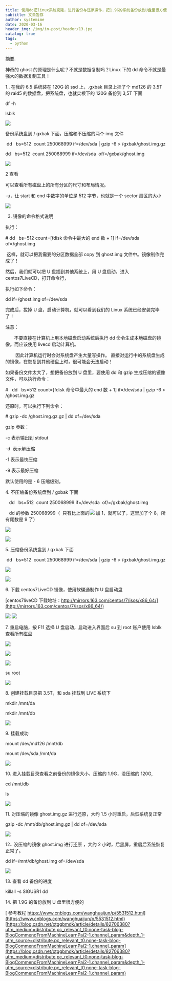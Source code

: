 ```yaml
---
title: 使用dd把linux系统克隆，进行备份与还原操作，把1.9G的系统备份放到U盘里很方便的_xtggbmdk的博客-CSDN博客_dd 备份
subtitle: 文章暂存
author: systemime
date: 2020-03-16
header_img: /img/in-post/header/13.jpg
catalog: true
tags:
  - python
---
```

摘要.

<!-- more -->
神奇的 ghost 的原理是什么呢？不就是数据复制吗？Linux 下的 dd 命令不就是最强大的数据复制工具！

1.. 在我的 6.5 系统装在 120G 的 ssd 上，.gxbak 目录上挂了个 md126 的 3.5T 的 raid5 的数据盘，把系统盘，也就实根下的 120G 备份到 3,5T 下面

df -h

lsblk

![](https://img-blog.csdn.net/20180914185428552?watermark/2/text/aHR0cHM6Ly9ibG9nLmNzZG4ubmV0L3h0Z2dibWRr/font/5a6L5L2T/fontsize/400/fill/I0JBQkFCMA==/dissolve/70)

备份系统盘到 / gxbak 下面，压缩和不压缩的两个 img 文件

 dd   bs=512  count 250068999 if=/dev/sda | gzip -6 > /gxbak/ghost.img.gz

dd   bs=512  count 250068999 if=/dev/sda  of/=/gxbak/ghost.img

![](https://img-blog.csdn.net/20180914192527595?watermark/2/text/aHR0cHM6Ly9ibG9nLmNzZG4ubmV0L3h0Z2dibWRr/font/5a6L5L2T/fontsize/400/fill/I0JBQkFCMA==/dissolve/70)

2 查看

可以查看所有磁盘上的所有分区的尺寸和布局情况。

\-u，让 start 和 end 中数字的单位是 512 字节，也就是一个 sector 扇区的大小

![](https://img-blog.csdn.net/20180914185854227?watermark/2/text/aHR0cHM6Ly9ibG9nLmNzZG4ubmV0L3h0Z2dibWRr/font/5a6L5L2T/fontsize/400/fill/I0JBQkFCMA==/dissolve/70)

3. 镜像的命令格式说明

执行：

\# dd   bs=512 count=\[fdisk 命令中最大的 end 数 + 1] if=/dev/sda of=/ghost.img

 这样，就可以把我需要的分区数据全部 copy 到 ghost.img 文件中。镜像制作完成了！

然后，我们就可以把 U 盘插到其他系统上，用 U 盘启动，进入 centos7LiveCD，打开命令行，

执行如下命令：

dd if=/ghost.img of=/dev/sda

完成后，拔掉 U 盘，启动计算机，就可以看到我们的 Linux 系统已经安装完毕了！

注意：

       不要直接在计算机上用本地磁盘启动系统后执行 dd 命令生成本地磁盘的镜像。而应该使用 livecd 启动计算机。

        因此计算机运行时会对系统盘产生大量写操作。 直接对运行中的系统盘生成的镜像，在恢复到其他硬盘上时，很可能会无法启动！

如果备份文件太大了，想把备份放到 U 盘里，要使用 dd 和 gzip 生成压缩的镜像文件，可以执行命令：

\#   dd   bs=512 count=\[fdisk 命令中最大的 end 数 + 1] if=/dev/sda | gzip -6 > /ghost.img.gz

还原时，可以执行下列命令：

\# gzip -dc /ghost.img.gz.gz | dd of=/dev/sda

gzip 参数：

\-c 表示输出到 stdout

\-d  表示解压缩

\-1 表示最快压缩

\-9 表示最好压缩

默认使用的是 - 6 压缩级别。

4\. 不压缩备份系统盘到 / gxbak 下面

   dd   bs=512  count 250068999 if=/dev/sda  of/=/gxbak/ghost.img

   dd 的参数 250068999（  只有比上面的![](https://img-blog.csdn.net/20180914173849545?watermark/2/text/aHR0cHM6Ly9ibG9nLmNzZG4ubmV0L3h0Z2dibWRr/font/5a6L5L2T/fontsize/400/fill/I0JBQkFCMA==/dissolve/70)
 加 1，就可以了，这里加了个 8，所有尾数是 9 了）

![](https://img-blog.csdn.net/20180914173218820?watermark/2/text/aHR0cHM6Ly9ibG9nLmNzZG4ubmV0L3h0Z2dibWRr/font/5a6L5L2T/fontsize/400/fill/I0JBQkFCMA==/dissolve/70)

![](https://img-blog.csdn.net/20180922220145682?watermark/2/text/aHR0cHM6Ly9ibG9nLmNzZG4ubmV0L3h0Z2dibWRr/font/5a6L5L2T/fontsize/400/fill/I0JBQkFCMA==/dissolve/70)

5\. 压缩备份系统盘到 / gxbak 下面

 dd   bs=512  count 250068999 if=/dev/sda | gzip -6 > /gxbak/ghost.img.gz

![](https://img-blog.csdn.net/20180914173149432?watermark/2/text/aHR0cHM6Ly9ibG9nLmNzZG4ubmV0L3h0Z2dibWRr/font/5a6L5L2T/fontsize/400/fill/I0JBQkFCMA==/dissolve/70)

![](https://img-blog.csdn.net/20180922220247280?watermark/2/text/aHR0cHM6Ly9ibG9nLmNzZG4ubmV0L3h0Z2dibWRr/font/5a6L5L2T/fontsize/400/fill/I0JBQkFCMA==/dissolve/70)

6\. 下载 centos7LiveCD 镜像，使用软碟通制作 U 盘启动盘

[centos7liveCD 下载地址：http://mirrors.163.com/centos/7/isos/x86_64/](http://mirrors.163.com/centos/7/isos/x86_64/)

![](https://img-blog.csdn.net/2018091417484119?watermark/2/text/aHR0cHM6Ly9ibG9nLmNzZG4ubmV0L3h0Z2dibWRr/font/5a6L5L2T/fontsize/400/fill/I0JBQkFCMA==/dissolve/70)
![](https://img-blog.csdn.net/20180914175323163?watermark/2/text/aHR0cHM6Ly9ibG9nLmNzZG4ubmV0L3h0Z2dibWRr/font/5a6L5L2T/fontsize/400/fill/I0JBQkFCMA==/dissolve/70)

7\. 重启电脑，按 F11 选择 U 盘启动，启动进入界面后 su 到 root 账户使用 lsblk 查看所有磁盘

![](https://img-blog.csdn.net/20180914184258598?watermark/2/text/aHR0cHM6Ly9ibG9nLmNzZG4ubmV0L3h0Z2dibWRr/font/5a6L5L2T/fontsize/400/fill/I0JBQkFCMA==/dissolve/70)

![](https://img-blog.csdn.net/20180914184326288?watermark/2/text/aHR0cHM6Ly9ibG9nLmNzZG4ubmV0L3h0Z2dibWRr/font/5a6L5L2T/fontsize/400/fill/I0JBQkFCMA==/dissolve/70)

![](https://img-blog.csdn.net/20180914180337171?watermark/2/text/aHR0cHM6Ly9ibG9nLmNzZG4ubmV0L3h0Z2dibWRr/font/5a6L5L2T/fontsize/400/fill/I0JBQkFCMA==/dissolve/70)

su root

![](https://img-blog.csdn.net/20180914184404155?watermark/2/text/aHR0cHM6Ly9ibG9nLmNzZG4ubmV0L3h0Z2dibWRr/font/5a6L5L2T/fontsize/400/fill/I0JBQkFCMA==/dissolve/70)

8\. 创建挂载目录把 3.5T，和 sda 挂载到 LIVE 系统下

mkdir /mnt/da

mkdir /mnt/db

![](https://img-blog.csdn.net/2018091418055532?watermark/2/text/aHR0cHM6Ly9ibG9nLmNzZG4ubmV0L3h0Z2dibWRr/font/5a6L5L2T/fontsize/400/fill/I0JBQkFCMA==/dissolve/70)

9\. 挂载成功

mount /dev/md126 /mnt/db

mount /dev/sda /mnt/da

![](https://img-blog.csdn.net/20180914180924137?watermark/2/text/aHR0cHM6Ly9ibG9nLmNzZG4ubmV0L3h0Z2dibWRr/font/5a6L5L2T/fontsize/400/fill/I0JBQkFCMA==/dissolve/70)

10\. 进入挂载目录查看之前备份的镜像大小，压缩的 1.9G，没压缩的 120G,

cd /mnt/db

ls

![](https://img-blog.csdn.net/20180914181257506?watermark/2/text/aHR0cHM6Ly9ibG9nLmNzZG4ubmV0L3h0Z2dibWRr/font/5a6L5L2T/fontsize/400/fill/I0JBQkFCMA==/dissolve/70)

11\. 对压缩的镜像 ghost.img.gz 进行还原，大约 1.5 小时重启，后恢系统复正常

gzip -dc /mnt/db/ghost.img.gz | dd of=/dev/sda

![](https://img-blog.csdn.net/2018091418181567?watermark/2/text/aHR0cHM6Ly9ibG9nLmNzZG4ubmV0L3h0Z2dibWRr/font/5a6L5L2T/fontsize/400/fill/I0JBQkFCMA==/dissolve/70)

12.. 没压缩的镜像 ghost.img 进行还原 ，大约 2 小时，后黑屏，重启后系统恢复正常了。

dd if=/mnt/db/ghost.img of=/dev/sda

![](https://img-blog.csdn.net/20180914181954399?watermark/2/text/aHR0cHM6Ly9ibG9nLmNzZG4ubmV0L3h0Z2dibWRr/font/5a6L5L2T/fontsize/400/fill/I0JBQkFCMA==/dissolve/70)

13\. 查看 dd 备份的进度  

killall -s SIGUSR1 dd

14\. 把 1.9G 的备份放到 U 盘里很方便的

[ 参考教程 https://www.cnblogs.com/wanghuaijun/p/5531512.html](https://www.cnblogs.com/wanghuaijun/p/5531512.html) 
 [https://blog.csdn.net/xtggbmdk/article/details/82706380?utm_medium=distribute.pc_relevant_t0.none-task-blog-BlogCommendFromMachineLearnPai2-1.channel_param&depth_1-utm_source=distribute.pc_relevant_t0.none-task-blog-BlogCommendFromMachineLearnPai2-1.channel_param](https://blog.csdn.net/xtggbmdk/article/details/82706380?utm_medium=distribute.pc_relevant_t0.none-task-blog-BlogCommendFromMachineLearnPai2-1.channel_param&depth_1-utm_source=distribute.pc_relevant_t0.none-task-blog-BlogCommendFromMachineLearnPai2-1.channel_param)
